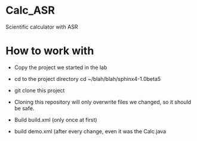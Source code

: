 Calc_ASR
========

Scientific calculator with ASR 

How to work with
=================

- Copy the project we started in the lab
- cd to the project directory cd ~/blah/blah/sphinx4-1.0beta5
- git clone this project
- Cloning this repository will only overwrite files we changed, so it should be safe. 

- Build build.xml (only once at first)
- build demo.xml (after every change, even it was the Calc.java
